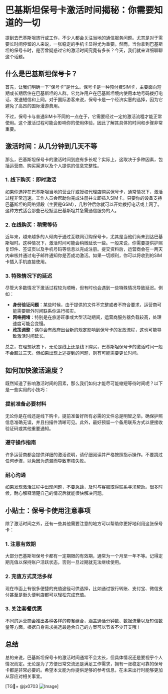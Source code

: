 # 巴基斯坦保号卡激活时间揭秘：你需要知道的一切

提到去巴基斯坦旅行或工作，不少人都会关注当地的通信服务问题。尤其是对于需要长时间停留的人来说，一张稳定的手机卡显得尤为重要。然而，当你拿到巴基斯坦的保号卡时，是否曾疑惑过它的激活时间究竟有多长？今天，我们就来详细聊聊这个话题。

## 什么是巴基斯坦保号卡？

首先，让我们明确一下“保号卡”是什么。保号卡是一种预付费SIM卡，主要面向短期或长期居住在巴基斯坦的人群。它允许用户在巴基斯坦境内使用本地号码拨打电话、发送短信和上网。对于国际游客来说，保号卡是一个经济实惠的选择，因为它避免了高昂的国际漫游费用。

不过，保号卡与普通SIM卡不同的一点在于，它需要经过一定的激活流程才能正常使用。这个激活过程可能会影响你的使用体验，因此了解其具体的时间和步骤非常重要。

## 激活时间：从几分钟到几天不等

那么，巴基斯坦保号卡的激活时间到底有多长呢？实际上，这取决于多种因素，包括运营商、购买渠道以及个人提供的信息完整性。

### 1. 线下购买：即时激活
如果你选择在巴基斯坦当地的营业厅或授权代理店购买保号卡，通常情况下，激活过程非常迅速。工作人员会帮助你完成注册并立即插入SIM卡。只要你的设备支持巴基斯坦的网络频段（主要是GSM），几秒钟后你就可以开始拨打电话或上网了。这种方式适合那些已经抵达巴基斯坦并急需通信服务的人。

### 2. 在线购买：稍需等待
近年来，越来越多的人倾向于通过互联网订购保号卡，尤其是当他们尚未到达巴基斯坦时。这种情况下，激活时间可能会稍微延长一些。一般来说，你需要提供护照复印件、签证页以及手机号码等信息以完成注册。提交资料后，运营商会在一两天内审核并通过电子邮件通知你是否成功激活。如果一切顺利，你可以将收到的SIM卡插入手机直接使用。

### 3. 特殊情况下的延迟
尽管大多数情况下激活过程较为顺畅，但有时也会遇到一些特殊情况导致延迟。例如：
- **身份验证问题**：某些时候，由于提供的文件不完整或者不符合要求，运营商可能需要额外时间联系你进行核实。
- **网络拥堵**：特别是在旅游旺季或大型活动期间，运营商服务器负载较高，处理速度可能会变慢。
- **政策调整**：偶尔会有政府出台新的规定影响到保号卡的发放流程，这也可能导致激活时间延长。

总之，在理想状态下，无论是线上还是线下购买，巴基斯坦保号卡的激活时间一般不会超过三天。但如果出现上述提到的问题，则有可能需要更长时间。

## 如何加快激活速度？

既然知道了影响激活时间的因素，那么我们如何才能尽可能缩短等待时间呢？以下是一些实用的小技巧：

### 提前准备必要材料
无论你是在线还是线下购卡，提前准备好所有必需的文件总是明智之举。确保护照信息准确无误，并且扫描件清晰可见。此外，最好预留一个备用联系方式以便接收验证码或其他重要通知。

### 遵守操作指南
许多运营商都会提供详细的激活说明，请仔细阅读并严格按照指示操作。不要跳过任何步骤，以免因为遗漏而导致审核失败。

### 耐心沟通
如果发现激活过程中出现问题，不要急躁，及时与客服取得联系寻求帮助。很多时候，耐心解释清楚自己的情况后就能很快解决问题。

## 小贴士：保号卡使用注意事项

除了激活时间之外，还有一些其他需要注意的地方可以帮助你更好地利用这张保号卡：

### 1. 注意有效期
大部分巴基斯坦保号卡都有一定期限的有效期，通常为一个月至一年不等。记得定期充值以保持账户活跃状态，否则一旦过期就无法继续使用。

### 2. 充值方式灵活多样
现在市面上有很多便捷的充值途径可供选择，比如通过银行转账、支付宝、微信支付甚至是街头便利店都可以轻松完成充值。

### 3. 关注套餐优惠
不同的运营商会推出各种各样的套餐组合，涵盖通话分钟数、数据流量以及短信数量等方面。根据自身需求挑选最适合自己的方案可以节省不少开支哦！

## 总结

总的来说，巴基斯坦保号卡的激活时间通常不会太长，但具体情况还是要视乎个人情况而定。无论是为了方便日常交流还是满足工作需求，拥有一张稳定可靠的保号卡都是非常必要的。希望本文能为你提供足够的参考信息，在未来出行时能够更加从容应对相关事宜。

[TG💪+ @jx0703 ![Image](https://github.com/user-attachments/assets/dbca1d08-cadb-493c-b0ec-ad6f7a83f270)]